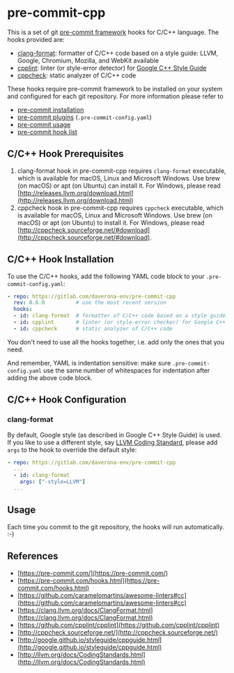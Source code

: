 # pre-commit-cpp

This is a set of git [pre-commit framework](https://pre-commit.com/) hooks for
C/C++ language. The hooks provided are:

* [clang-format](https://clang.llvm.org): formatter of C/C++ code based on a
style guide: LLVM, Google, Chromium, Mozilla, and WebKit available
* [cpplint](https://github.com/cpplint/cpplint): linter
(or style-error detector) for
[Google C++ Style Guide](http://google.github.io/styleguide/cppguide.html)
* [cppcheck](http://cppcheck.sourceforge.net/): static analyzer of C/C++ code

These hooks require pre-commit framework to be installed on your system
and configured for each git repository. For more information please refer to

* [pre-commit installation](https://pre-commit.com/#install)
* [pre-commit plugins](https://pre-commit.com/#plugins) (`.pre-commit-config.yaml`)
* [pre-commit usage](https://pre-commit.com/#usage)
* [pre-commit hook list](https://pre-commit.com/hooks.html)

## C/C++ Hook Prerequisites

1. clang-format hook in pre-commit-cpp requires `clang-format` executable, which
is available for macOS, Linux and Microsoft Windows. Use brew (on macOS) or apt
(on Ubuntu) can install it. For Windows, please read
[http://releases.llvm.org/download.html](http://releases.llvm.org/download.html)
2. cppcheck hook in pre-commit-cpp requires `cppcheck` executable, which is
available for macOS, Linux and Microsoft Windows. Use brew (on macOS) or apt (on
Ubuntu) to install it. For Windows, please read
[http://cppcheck.sourceforge.net/#download](http://cppcheck.sourceforge.net/#download).

## C/C++ Hook Installation

To use the C/C++ hooks, add the following YAML code block to your
`.pre-commit-config.yaml`:

```yaml
- repo: https://gitlab.com/daverona-env/pre-commit-cpp
  rev: 0.6.0          # use the most recent version
  hooks:
  - id: clang-format  # formatter of C/C++ code based on a style guide: LLVM, Google, Chromium, Mozilla, and WebKit available
  - id: cpplint       # linter (or style-error checker) for Google C++ Style Guide
  - id: cppcheck      # static analyzer of C/C++ code
```

You don't need to use all the hooks together, i.e. add only the ones that you
need.

And remember, YAML is indentation sensitive: make sure `.pre-commit-config.yaml`
use the same number of whitespaces for indentation after adding the above code
block.

## C/C++ Hook Configuration

### clang-format

By default, Google style (as described in Google C++ Style Guide) is used. If
you like to use a different style, say
[LLVM Coding Standard](http://llvm.org/docs/CodingStandards.html),
please add `args` to the hook to override the default style:

```yaml
- repo: https://gitlab.com/daverona-env/pre-commit-cpp
  ...
  - id: clang-format
    args: ["-style=LLVM"]
  ...
```

## Usage

Each time you commit to the git repository, the hooks will run automatically.
:-)

## References

* [https://pre-commit.com/](https://pre-commit.com/)
* [https://pre-commit.com/hooks.html](https://pre-commit.com/hooks.html)
* [https://github.com/caramelomartins/awesome-linters#cc](https://github.com/caramelomartins/awesome-linters#cc)
* [https://clang.llvm.org/docs/ClangFormat.html](https://clang.llvm.org/docs/ClangFormat.html)
* [https://github.com/cpplint/cpplint](https://github.com/cpplint/cpplint)
* [http://cppcheck.sourceforge.net/](http://cppcheck.sourceforge.net/)
* [http://google.github.io/styleguide/cppguide.html](http://google.github.io/styleguide/cppguide.html)
* [http://llvm.org/docs/CodingStandards.html](http://llvm.org/docs/CodingStandards.html)
